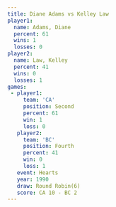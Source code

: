 ```yaml
---
title: Diane Adams vs Kelley Law
player1:            
  name: Adams, Diane
  percent: 61       
  wins: 1           
  losses: 0         
player2:            
  name: Law, Kelley 
  percent: 41       
  wins: 0           
  losses: 1         
games:
 - player1:          
     team: 'CA'      
     position: Second
     percent: 61     
     win: 1          
     loss: 0         
   player2:          
     team: 'BC'      
     position: Fourth
     percent: 41     
     win: 0          
     loss: 1         
   event: Hearts       
   year: 1990          
   draw: Round Robin(6)
   score: CA 10 - BC 2 
---
```

